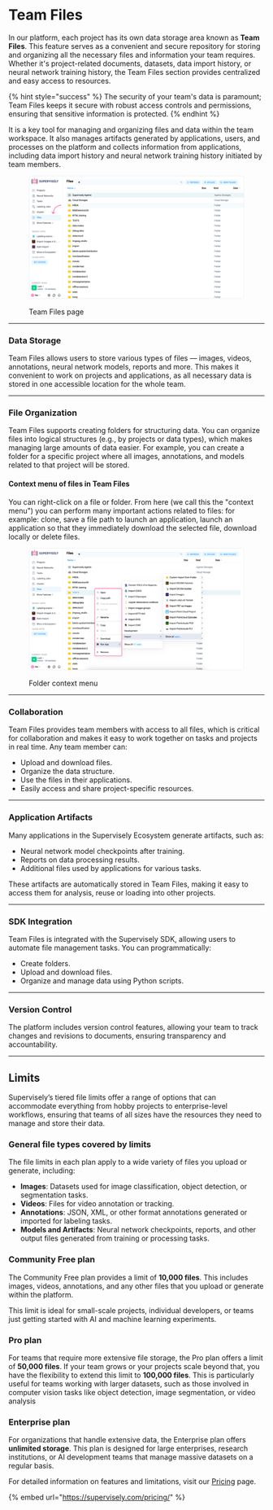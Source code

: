 # Team Files

In our platform, each project has its own data storage area known as **Team Files**. This feature serves as a convenient and secure repository for storing and organizing all the necessary files and information your team requires. Whether it's project-related documents, datasets, data import history, or neural network training history, the Team Files section provides centralized and easy access to resources.&#x20;

{% hint style="success" %}
The security of your team's data is paramount; Team Files keeps it secure with robust access controls and permissions, ensuring that sensitive information is protected.
{% endhint %}

It is a key tool for managing and organizing files and data within the team workspace. It also manages artifacts generated by applications, users, and processes on the platform and collects information from applications, including data import history and neural network training history initiated by team members.

<figure><img src="../../.gitbook/assets/team-files.png" alt=""><figcaption><p>Team Files page</p></figcaption></figure>

***

### Data Storage

Team Files allows users to store various types of files — images, videos, annotations, neural network models, reports and more. This makes it convenient to work on projects and applications, as all necessary data is stored in one accessible location for the whole team.



***

### File Organization

Team Files supports creating folders for structuring data. You can organize files into logical structures (e.g., by projects or data types), which makes managing large amounts of data easier. For example, you can create a folder for a specific project where all images, annotations, and models related to that project will be stored.

#### Context menu of files in Team Files

You can right-click on a file or folder. From here (we call this the "context menu") you can perform many important actions related to files: for example: clone, save a file path to launch an application, launch an application so that they immediately download the selected file, download locally or delete files.

<figure><img src="../../.gitbook/assets/context-menu-files.png" alt=""><figcaption><p>Folder context menu</p></figcaption></figure>

***

### Collaboration

Team Files provides team members with access to all files, which is critical for collaboration and makes it easy to work together on tasks and projects in real time. Any team member can:

* Upload and download files.
* Organize the data structure.
* Use the files in their applications.
* Easily access and share project-specific resources.



***

### Application Artifacts

Many applications in the Supervisely Ecosystem generate artifacts, such as:

* Neural network model checkpoints after training.
* Reports on data processing results.
* Additional files used by applications for various tasks.

These artifacts are automatically stored in Team Files, making it easy to access them for analysis, reuse or loading into other projects.



***

### SDK Integration

Team Files is integrated with the Supervisely SDK, allowing users to automate file management tasks. You can programmatically:

* Create folders.
* Upload and download files.
* Organize and manage data using Python scripts.



***

### Version Control

The platform includes version control features, allowing your team to track changes and revisions to documents, ensuring transparency and accountability.



***

## Limits

Supervisely’s tiered file limits offer a range of options that can accommodate everything from hobby projects to enterprise-level workflows, ensuring that teams of all sizes have the resources they need to manage and store their data.

### General file types covered by limits

The file limits in each plan apply to a wide variety of files you upload or generate, including:

* **Images**: Datasets used for image classification, object detection, or segmentation tasks.
* **Videos**: Files for video annotation or tracking.
* **Annotations**: JSON, XML, or other format annotations generated or imported for labeling tasks.
* **Models and Artifacts**: Neural network checkpoints, reports, and other output files generated from training or processing tasks.

### **Community Free plan**

The Community Free plan provides a limit of **10,000 files**. This includes images, videos, annotations, and any other files that you upload or generate within the platform.&#x20;

This limit is ideal for small-scale projects, individual developers, or teams just getting started with AI and machine learning experiments.

### **Pro plan**

For teams that require more extensive file storage, the Pro plan offers a limit of **50,000 files**. If your team grows or your projects scale beyond that, you have the flexibility to extend this limit to **100,000 files**. This is particularly useful for teams working with larger datasets, such as those involved in computer vision tasks like object detection, image segmentation, or video analysis

### **Enterprise plan**

For organizations that handle extensive data, the Enterprise plan offers **unlimited storage**. This plan is designed for large enterprises, research institutions, or AI development teams that manage massive datasets on a regular basis.&#x20;

For detailed information on features and limitations, visit our [Pricing](https://supervisely.com/pricing/) page.

{% embed url="https://supervisely.com/pricing/" %}
